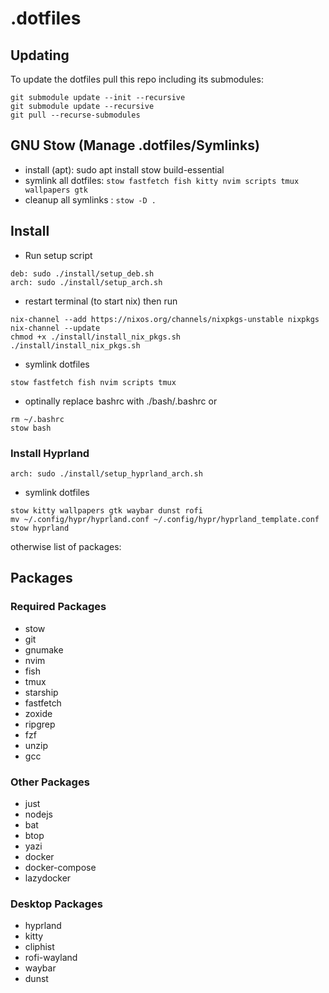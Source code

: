 # .dotfiles

## Updating
To update the dotfiles pull this repo including its submodules:
```
git submodule update --init --recursive
git submodule update --recursive
git pull --recurse-submodules
```
## GNU Stow (Manage .dotfiles/Symlinks)
- install (apt): sudo apt install stow build-essential
- symlink all dotfiles: `stow fastfetch fish kitty nvim scripts tmux wallpapers gtk`
- cleanup all symlinks : `stow -D .` 

## Install
- Run setup script
```
deb: sudo ./install/setup_deb.sh
arch: sudo ./install/setup_arch.sh
```
- restart terminal (to start nix) then run
```
nix-channel --add https://nixos.org/channels/nixpkgs-unstable nixpkgs
nix-channel --update
chmod +x ./install/install_nix_pkgs.sh
./install/install_nix_pkgs.sh
```
- symlink dotfiles
```
stow fastfetch fish nvim scripts tmux 
```
- optinally replace bashrc with ./bash/.bashrc or
```
rm ~/.bashrc
stow bash
```
### Install Hyprland
```
arch: sudo ./install/setup_hyprland_arch.sh
```
- symlink dotfiles
```
stow kitty wallpapers gtk waybar dunst rofi
mv ~/.config/hypr/hyprland.conf ~/.config/hypr/hyprland_template.conf
stow hyprland
```

otherwise list of packages:

## Packages 
### Required Packages
- stow
- git
- gnumake
- nvim
- fish
- tmux
- starship
- fastfetch
- zoxide
- ripgrep
- fzf
- unzip
- gcc

### Other Packages
- just
- nodejs
- bat
- btop
- yazi
- docker
- docker-compose
- lazydocker

### Desktop Packages
- hyprland
- kitty
- cliphist
- rofi-wayland
- waybar
- dunst
 
